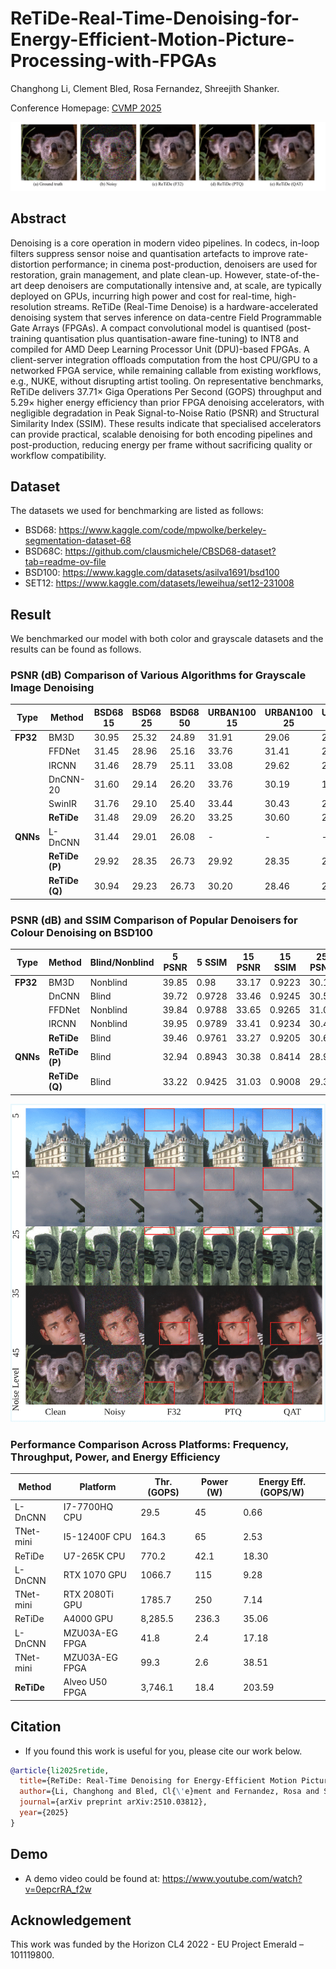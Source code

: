 # ReTiDe-Real-Time-Denoising-for-Energy-Efficient-Motion-Picture-Processing-with-FPGAs

Changhong Li, Clement Bled, Rosa Fernandez, Shreejith Shanker.

Conference Homepage: [CVMP 2025
](https://www.cvmp-conference.org/2025/)

![Figure 0](figs/fig0.png)


## Abstract

Denoising is a core operation in modern video pipelines. In codecs, in-loop filters suppress sensor noise and quantisation artefacts to improve rate-distortion performance; in cinema post-production, denoisers are used for restoration, grain management, and plate clean-up. However, state-of-the-art deep denoisers are computationally intensive and, at scale, are typically deployed on GPUs, incurring high power and cost for real-time, high-resolution streams. ReTiDe (Real-Time Denoise) is a hardware-accelerated denoising system that serves inference on data-centre Field Programmable Gate Arrays (FPGAs). A compact convolutional model is quantised (post-training quantisation plus quantisation-aware fine-tuning) to INT8 and compiled for AMD Deep Learning Processor Unit (DPU)-based FPGAs. A client-server integration offloads computation from the host CPU/GPU to a networked FPGA service, while remaining callable from existing workflows, e.g., NUKE, without disrupting artist tooling. On representative benchmarks, ReTiDe delivers 37.71× Giga Operations Per Second (GOPS) throughput and 5.29× higher energy efficiency than prior FPGA denoising accelerators, with negligible degradation in Peak Signal-to-Noise Ratio (PSNR) and Structural Similarity Index (SSIM). These results indicate that specialised accelerators can provide practical, scalable denoising for both encoding pipelines and post-production, reducing energy per frame without sacrificing quality or workflow compatibility.

## Dataset
The datasets we used for benchmarking are listed as follows: 
- BSD68: https://www.kaggle.com/code/mpwolke/berkeley-segmentation-dataset-68
- BSD68C: https://github.com/clausmichele/CBSD68-dataset?tab=readme-ov-file
- BSD100: https://www.kaggle.com/datasets/asilva1691/bsd100
- SET12: https://www.kaggle.com/datasets/leweihua/set12-231008

## Result
We benchmarked our model with both color and grayscale datasets and the results can be found as follows.
### PSNR (dB) Comparison of Various Algorithms for Grayscale Image Denoising

| Type    | Method        | BSD68 15 | BSD68 25 | BSD68 50 | URBAN100 15 | URBAN100 25 | URBAN100 50 |
|---------|---------------|----------|----------|----------|-------------|-------------|-------------|
| **FP32** | BM3D         | 30.95    | 25.32    | 24.89    | 31.91       | 29.06       | 24.45       |
|         | FFDNet       | 31.45    | 28.96    | 25.16    | 33.76       | 31.41       | 28.09       |
|         | IRCNN        | 31.46    | 28.79    | 25.11    | 33.08       | 29.62       | 24.53       |
|         | DnCNN-20     | 31.60    | 29.14    | 26.20    | 33.76       | 30.19       | 19.34       |
|         | SwinIR       | 31.76    | 29.10    | 25.40    | 33.44       | 30.43       | 25.47       |
|         | **ReTiDe**   | 31.48    | 29.09    | 26.20    | 33.25       | 30.60       | 26.55       |
| **QNNs** | L-DnCNN      | 31.44    | 29.01    | 26.08    | -           | -           | -           |
|         | **ReTiDe (P)** | 29.92  | 28.35    | 26.73    | 29.92       | 28.35       | 25.52       |
|         | **ReTiDe (Q)** | 30.94  | 29.23    | 26.73    | 30.20       | 28.46       | 25.61       |

### PSNR (dB) and SSIM Comparison of Popular Denoisers for Colour Denoising on BSD100

| Type    | Method        | Blind/Nonblind | 5 PSNR | 5 SSIM | 15 PSNR | 15 SSIM | 25 PSNR | 25 SSIM | 35 PSNR | 35 SSIM | 45 PSNR | 45 SSIM |
|---------|---------------|----------------|--------|--------|---------|---------|---------|---------|---------|---------|---------|---------|
| **FP32** | BM3D         | Nonblind       | 39.85  | 0.98   | 33.17   | 0.9223  | 30.16   | 0.8598  | 28.17   | 0.8007  | 26.62   | 0.7470  |
|         | DnCNN        | Blind          | 39.72  | 0.9728 | 33.46   | 0.9245  | 30.56   | 0.8711  | 28.62   | 0.8217  | 27.11   | 0.7766  |
|         | FFDNet       | Nonblind       | 39.84  | 0.9788 | 33.65   | 0.9265  | 31.00   | 0.8772  | 29.37   | 0.8337  | 28.23   | 0.7958  |
|         | IRCNN        | Nonblind       | 39.95  | 0.9789 | 33.41   | 0.9234  | 30.45   | 0.8678  | 28.43   | 0.8114  | 26.87   | 0.7578  |
|         | **ReTiDe**   | Blind          | 39.46  | 0.9761 | 33.27   | 0.9205  | 30.65   | 0.8682  | 29.03   | 0.8224  | 27.89   | 0.7826  |
| **QNNs** | **ReTiDe (P)** | Blind        | 32.94  | 0.8943 | 30.38   | 0.8414  | 28.95   | 0.8149  | 27.96   | 0.7941  | 27.06   | 0.7713  |
|         | **ReTiDe (Q)** | Blind        | 33.22  | 0.9425 | 31.03   | 0.9008  | 29.37   | 0.8576  | 28.14   | 0.8164  | 27.14   | 0.7811  |

![Figure 1](figs/fig1.png)

### Performance Comparison Across Platforms: Frequency, Throughput, Power, and Energy Efficiency

| Method      | Platform          | Thr. (GOPS) | Power (W) | Energy Eff. (GOPS/W) |
|------------|-----------------|-------------|-----------|---------------------|
| L-DnCNN    | I7-7700HQ CPU   | 29.5        | 45        | 0.66                |
| TNet-mini  | I5-12400F CPU   | 164.3       | 65        | 2.53                |
| ReTiDe     | U7-265K CPU     | 770.2       | 42.1      | 18.30               |
| L-DnCNN    | RTX 1070 GPU    | 1066.7      | 115       | 9.28                |
| TNet-mini  | RTX 2080Ti GPU  | 1785.7      | 250       | 7.14                |
| ReTiDe     | A4000 GPU       | 8,285.5     | 236.3     | 35.06               |
| L-DnCNN    | MZU03A-EG FPGA  | 41.8        | 2.4       | 17.18               |
| TNet-mini  | MZU03A-EG FPGA  | 99.3        | 2.6       | 38.51               |
| **ReTiDe** | Alveo U50 FPGA  | 3,746.1     | 18.4      | 203.59              |


## Citation
- If you found this work is useful for you, please cite our work below.
``` bib
@article{li2025retide,
  title={ReTiDe: Real-Time Denoising for Energy-Efficient Motion Picture Processing with FPGAs},
  author={Li, Changhong and Bled, Cl{\'e}ment and Fernandez, Rosa and Shanker, Shreejith},
  journal={arXiv preprint arXiv:2510.03812},
  year={2025}
}
```

## Demo
- A demo video could be found at: https://www.youtube.com/watch?v=0epcrRA_f2w

## Acknowledgement
This work was funded by the Horizon CL4 2022 - EU Project Emerald – 101119800.